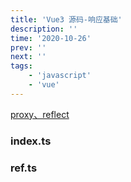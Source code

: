 ```yaml
---
title: 'Vue3 源码-响应基础'
description: ''
time: '2020-10-26'
prev: ''
next: ''
tags:
    - 'javascript'
    - 'vue'
---
```


[proxy、reflect](../js-reflection.html)

### index.ts



### ref.ts

``` js

```